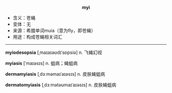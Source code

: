 
**<center>myi</center>**

- <span class="definition">含义：苍蝇</span>
- <span class="definition">变体：无</span>
- <span class="definition">来源：希腊单词muia（意为fly，即苍蝇）</span>
- <span class="definition">用途：构成苍蝇相关词汇</span>

---

<span class="vocabulary">**myiodesopsia**</span> [ˌmaɪaɪəʊdɪˈsɒpsiə] n. 飞蝇幻视

<span class="vocabulary">**myiasis**</span> [ˈmaɪəsɪs] n. 蛆病；蝇蛆病

<span class="vocabulary">**dermamyiasis**</span> [ˌdɜːməmaɪˈaɪəsɪs] n. 皮肤蝇蛆病

<span class="vocabulary">**dermatomyiasis**</span> [ˌdɜːmətəʊmaɪˈaɪəsɪs] n. 皮肤蝇蛆病